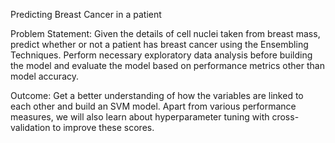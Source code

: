 Predicting Breast Cancer in a patient

Problem Statement:
Given the details of cell nuclei taken from breast mass, predict whether or not a patient  has breast cancer using the Ensembling Techniques. Perform necessary exploratory  data analysis before building the model and evaluate the model based on performance  metrics other than model accuracy.

Outcome: 
Get a better understanding of how the variables are linked to each  other and build an SVM model. Apart from various performance measures, we will also  learn about hyperparameter tuning with cross-validation to improve these scores.
